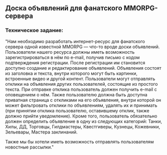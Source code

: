 ## Доска объявлений для фанатского MMORPG-сервера


### Техническое задание:

"Нам необходимо разработать интернет-ресурс для фанатского сервера одной известной MMORPG — 
что-то вроде доски объявлений. Пользователи нашего ресурса должны иметь возможность зарегистрироваться 
в нём по e-mail, получив письмо с кодом подтверждения регистрации. 
После регистрации им становится доступно создание и редактирование объявлений. 
Объявления состоят из заголовка и текста, внутри которого могут быть картинки, 
встроенные видео и другой контент. Пользователи могут отправлять отклики 
на объявления других пользователей, состоящие из простого текста. 
При отправке отклика пользователь должен получить e-mail с оповещением о нём. 
Также пользователю должна быть доступна приватная страница с откликами на его объявления, 
внутри которой он может фильтровать отклики по объявлениям, 
удалять их и принимать (при принятии отклика пользователю, оставившему отклик, 
также должно прийти уведомление). Кроме того, 
пользователь обязательно должен определить объявление в одну из следующих категорий: 
Танки, Хилы, ДД, Торговцы, Гилдмастеры, Квестгиверы, Кузнецы, Кожевники, Зельевары, Мастера заклинаний.

Также мы бы хотели иметь возможность отправлять пользователям новостные рассылки."
